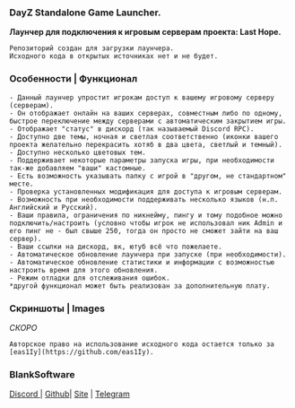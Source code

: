 ### DayZ Standalone Game Launcher.
**Лаунчер для подключения к игровым серверам проекта: Last Hope.**

```
Репозиторий создан для загрузки лаунчера.
Исходного кода в открытых источниках нет и не будет.
```

### Особенности | Функционал
```
- Данный лаунчер упростит игрокам доступ к вашему игровому серверу (серверам).
- Он отображает онлайн на ваших серверах, совместным либо по одному, быстрое переключение между серверами с автоматическим закрытием игры.
- Отображает "статус" в дискорд (так называемый Discord RPC).
- Доступно две темы, ночная и светлая соответственно (иконки вашего проекта желательно перекрасить хотяб в два цвета, светлый и темный).
- Доступно несколько цветовых тем.
- Поддерживает некоторые параметры запуска игры, при необходимости так-же добавляем "ваши" кастомные.
- Есть возможность указывать папку с игрой в "другом, не стандартном" месте.
- Проверка установленных модификация для доступа к игровым серверам.
- Возможность при необходимости поддерживать несколько языков (н.п. Английский и Русский).
- Ваши правила, ограничения по никнейму, пингу и тому подобное можно подключить/настроить (условно чтобы игрок не использовал ник Admin и его пинг не - был свыше 250, тогда он просто не сможет зайти на ваш сервер).
- Ваши ссылки на дискорд, вк, ютуб всё что пожелаете.
- Автоматическое обновление лаунчера при запуске (при необходимости).
- Автоматическое обновление статистики и информации с возможностью настроить время для этого обновления.
- Режим отладки для отслеживания ошибок.
*другой функционал может быть реализован за дополнительную плату.
```

### Скриншоты | Images
*СКОРО*

```
Авторское право на использование исходного кода остается только за [eas1Iy](https://github.com/eas1Iy).
```
### BlankSoftware
[Discord ](https://discord.gg/xt2GGzfFY7)| [Github](https://github.com/eas1Iy)| [Site](https://blanksoftware.ru/) | [Telegram](https://t.me/blanksoftware)
